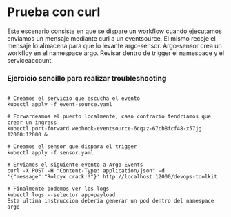 # Prueba con curl
Este escenario consiste en que se dispare un workflow cuando ejecutamos enviamos un mensaje mediante curl a un eventsource. El mismo recoje el mensaje lo almacena para que lo levante argo-sensor. Argo-sensor crea un workfloy en el namespace argo. Revisar dentro de trigger el namespace y el serviceaccount.

### Ejercicio sencillo para realizar troubleshooting

```

# Creamos el servicio que escucha el evento
kubectl apply -f event-source.yaml

# Forwardeamos el puerto localmente, caso contrario tendriamos que crear un ingress
kubectl port-forward webhook-eventsource-6cqzz-67cb8fcf48-x57jg 12000:12000 &

# Creamos el sensor que dispara el trigger
kubectl apply -f sensor.yaml

# Enviamos el siguiente evento a Argo Events 
curl -X POST -H "Content-Type: application/json" -d '{"message":"Roldyx crack!!"}' http://localhost:12000/devops-toolkit

# Finalmente podemos ver los logs
kubectl logs --selector app=payload
Esta ultima instruccion deberia generar un pod dentro del namespace argo

```
